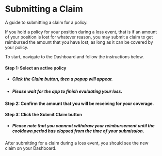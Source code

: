# Submitting a Claim

A guide to submitting a claim for a policy.

If you hold a policy for your position during a loss event, that is if an amount of your position is lost for whatever reason, you may submit a claim to get reimbursed the amount that you have lost, as long as it can be covered by your policy.

To start, navigate to the Dashboard and follow the instructions below.

#### Step 1: Select an active policy

- ##### Click the **Claim** button, then a popup will appear.
- ##### Please wait for the app to finish evaluating your loss.

#### Step 2: Confirm the amount that you will be receiving for your coverage.

#### Step 3: Click the **Submit Claim** button

- ##### Please note that you **cannnot withdraw your reimbursement** until the cooldown period has elapsed from the time of your submission.

After submitting for a claim during a loss event, you should see the new claim on your Dashboard.
